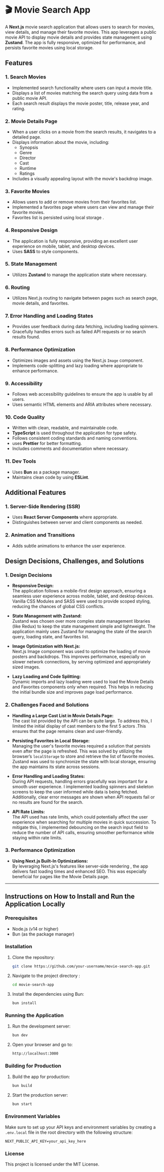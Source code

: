 # 🎬 Movie Search App

A **Next.js** movie search application that allows users to search for movies, view details, and manage their favorite movies. This app leverages a public movie API to display movie details and provides state management using **Zustand**. The app is fully responsive, optimized for performance, and persists favorite movies using local storage.

## Features

### 1. Search Movies
- Implemented search functionality where users can input a movie title.
- Displays a list of movies matching the search query using data from a public movie API.
- Each search result displays the movie poster, title, release year, and rating.

### 2. Movie Details Page
- When a user clicks on a movie from the search results, it navigates to a detailed page.
- Displays information about the movie, including:
  - Synopsis
  - Genre
  - Director
  - Cast
  - Runtime
  - Ratings
- Includes a visually appealing layout with the movie's backdrop image.

### 3. Favorite Movies
- Allows users to add or remove movies from their favorites list.
- Implemented a favorites page where users can view and manage their favorite movies.
- Favorites list is persisted using local storage .

### 4. Responsive Design
- The application is fully responsive, providing an excellent user experience on mobile, tablet, and desktop devices.
- Uses **SASS** to style components.

### 5. State Management
- Utilizes **Zustand** to manage the application state where necessary.

### 6. Routing
- Utilizes Next.js routing to navigate between pages such as search page, movie details, and favorites.

### 7. Error Handling and Loading States
- Provides user feedback during data fetching, including loading spinners.
- Gracefully handles errors such as failed API requests or no search results found.

### 8. Performance Optimization
- Optimizes images and assets using the Next.js `Image` component.
- Implements code-splitting and lazy loading where appropriate to enhance performance.

### 9. Accessibility
- Follows web accessibility guidelines to ensure the app is usable by all users.
- Uses semantic HTML elements and ARIA attributes where necessary.

### 10. Code Quality
- Written with clean, readable, and maintainable code.
- **TypeScript** is used throughout the application for type safety.
- Follows consistent coding standards and naming conventions.
- uses **Prettier** for better formatting.
- Includes comments and documentation where necessary.

### 11. Dev Tools
- Uses **Bun** as a package manager.
- Maintains clean code by using **ESLint**.



## Additional Features

### 1. Server-Side Rendering (SSR)
- Uses **React Server Components** where appropriate.
- Distinguishes between server and client components as needed.

### 2. Animation and Transitions
- Adds subtle animations to enhance the user experience.



## Design Decisions, Challenges, and Solutions

### 1. **Design Decisions**
- **Responsive Design:**  
  The application follows a mobile-first design approach, ensuring a seamless user experience across mobile, tablet, and desktop devices. Vanilla CSS Modules and SASS were used to provide scoped styling, reducing the chances of global CSS conflicts.
  
- **State Management with Zustand:**  
  Zustand was chosen over more complex state management libraries (like Redux) to keep the state management simple and lightweight. The application mainly uses Zustand for managing the state of the search query, loading state, and favorites list.

- **Image Optimization with Next.js:**  
  Next.js Image component was used to optimize the loading of movie posters and backdrops. This improves performance, especially on slower network connections, by serving optimized and appropriately sized images.

- **Lazy Loading and Code Splitting:**  
  Dynamic imports and lazy loading were used to load the Movie Details and Favorites components only when required. This helps in reducing the initial bundle size and improves page load performance.

### 2. **Challenges Faced and Solutions**

- **Handling a Large Cast List in Movie Details Page:**  
  The cast list provided by the API can be quite large. To address this, I limited the initial display of cast members to the first 5 actors .This ensures that the page remains clean and user-friendly.

- **Persisting Favorites in Local Storage:**  
  Managing the user's favorite movies required a solution that persists even after the page is refreshed. This was solved by utilizing the browser’s `localStorage` to store and retrieve the list of favorite movies. Zustand was used to synchronize the state with local storage, ensuring the app maintains its state across sessions.

- **Error Handling and Loading States:**  
  During API requests, handling errors gracefully was important for a smooth user experience. I implemented loading spinners and skeleton screens to keep the user informed while data is being fetched. Additionally, clear error messages are shown when API requests fail or no results are found for the search.

- **API Rate Limits:**  
  The API used has rate limits, which could potentially affect the user experience when searching for multiple movies in quick succession. To mitigate this, I implemented debouncing on the search input field to reduce the number of API calls, ensuring smoother performance while staying within rate limits.

### 3. **Performance Optimization**
- **Using Next.js Built-In Optimizations:**  
  By leveraging Next.js's features like server-side rendering , the app delivers fast loading times and enhanced SEO. This was especially beneficial for pages like the Movie Details page.

---

## Instructions on How to Install and Run the Application Locally

### Prerequisites
- Node.js (v14 or higher)
- Bun (as the package manager)

### Installation

1. Clone the repository:

   ```bash
   git clone https://github.com/your-username/movie-search-app.git

2. Navigate to the project directory :

   ```bash
   cd movie-search-app
   
3. Install the dependencies using Bun:

   ```bash
   bun install

### Running the Application 

1. Run the development server:

   ```bash
   bun dev

2. Open your browser and go to:

   ```bash
   http://localhost:3000

### Building for Production

1. Build the app for production:

   ```bash
   bun build
2. Start the production server:

   ```bash
   bun start
   
### Environment Variables 

Make sure to set up your API keys and environment variables by creating a `.env.local` file in the root directory with the following structure:

    NEXT_PUBLIC_API_KEY=your_api_key_here

### License 

This project is licensed under the MIT License.
